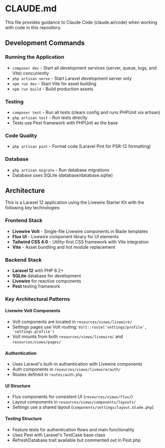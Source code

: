 # CLAUDE.md

This file provides guidance to Claude Code (claude.ai/code) when working with code in this repository.

## Development Commands

### Running the Application
- `composer dev` - Start all development services (server, queue, logs, and Vite) concurrently
- `php artisan serve` - Start Laravel development server only
- `npm run dev` - Start Vite for asset building
- `npm run build` - Build production assets

### Testing
- `composer test` - Run all tests (clears config and runs PHPUnit via artisan)
- `php artisan test` - Run tests directly
- Tests use Pest framework with PHPUnit as the base

### Code Quality
- `php artisan pint` - Format code (Laravel Pint for PSR-12 formatting)

### Database
- `php artisan migrate` - Run database migrations
- Database uses SQLite (database/database.sqlite)

## Architecture

This is a Laravel 12 application using the Livewire Starter Kit with the following key technologies:

### Frontend Stack
- **Livewire Volt** - Single-file Livewire components in Blade templates
- **Flux UI** - Livewire component library for UI elements
- **Tailwind CSS 4.0** - Utility-first CSS framework with Vite integration
- **Vite** - Asset bundling and hot module replacement

### Backend Stack
- **Laravel 12** with PHP 8.2+
- **SQLite** database for development
- **Livewire** for reactive components
- **Pest** testing framework

### Key Architectural Patterns

#### Livewire Volt Components
- Volt components are located in `resources/views/livewire/` 
- Settings pages use Volt routing: `Volt::route('settings/profile', 'settings.profile')`
- Volt mounts from both `resources/views/livewire/` and `resources/views/pages/`

#### Authentication
- Uses Laravel's built-in authentication with Livewire components
- Auth components in `resources/views/livewire/auth/`
- Routes defined in `routes/auth.php`

#### UI Structure
- Flux components for consistent UI (`resources/views/flux/`)
- Layout components in `resources/views/components/layouts/`
- Settings use a shared layout (`components/settings/layout.blade.php`)

#### Testing Structure
- Feature tests for authentication flows and main functionality
- Uses Pest with Laravel's TestCase base class
- RefreshDatabase trait available but commented out in Pest.php